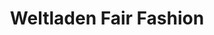 ---
title: "Weltladen Fair Fashion"
url: /frankfurt-am-main/weltladen-fair-fashion/
shop: Kleidung
---